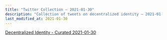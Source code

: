 ```yaml
---
title: "Twitter Collection – 2021-01-30"
description: "Collection of tweets on decentralized identity – 2021-01-30"
last_modified_at: 2021-01-30
---
```



<a class="twitter-timeline" href="https://twitter.com/DecentralizeID/timelines/1355627911810842631">Decentralized Identity - Curated 2021-01-30</a> <script async src="https://platform.twitter.com/widgets.js" charset="utf-8"></script>